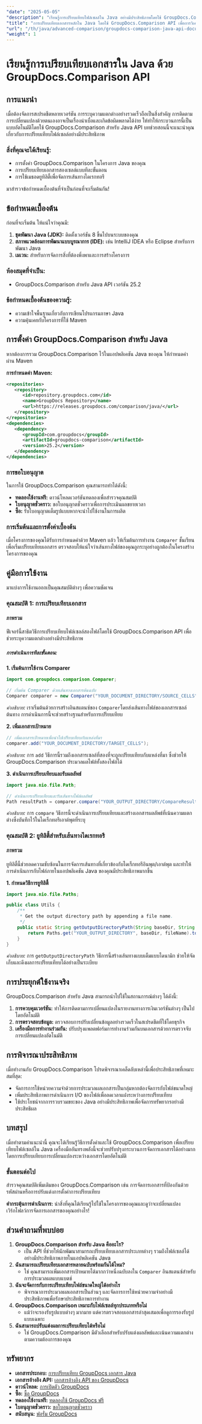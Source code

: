 ```yaml
---
"date": "2025-05-05"
"description": "เรียนรู้การเปรียบเทียบไฟล์เซลล์ใน Java อย่างมีประสิทธิภาพโดยใช้ GroupDocs.Comparison API คู่มือนี้ครอบคลุมถึงการตั้งค่า เทคนิคการเปรียบเทียบ และการใช้งานจริง"
"title": "การเปรียบเทียบเอกสารหลักใน Java โดยใช้ GroupDocs.Comparison API เพื่อการวิเคราะห์ไฟล์เซลล์ที่มีประสิทธิภาพ"
"url": "/th/java/advanced-comparison/groupdocs-comparison-java-api-document-comparison/"
"weight": 1
---
```


# เรียนรู้การเปรียบเทียบเอกสารใน Java ด้วย GroupDocs.Comparison API

## การแนะนำ

เมื่อต้องจัดการสเปรดชีตหลายเวอร์ชัน การระบุความแตกต่างอย่างรวดเร็วถือเป็นสิ่งสำคัญ การติดตามการเปลี่ยนแปลงด้วยตนเองอาจเป็นเรื่องน่าเบื่อและเกิดข้อผิดพลาดได้ง่าย ให้ทำให้กระบวนการนี้เป็นแบบอัตโนมัติโดยใช้ GroupDocs.Comparison สำหรับ Java API บทช่วยสอนนี้จะแนะนำคุณเกี่ยวกับการเปรียบเทียบไฟล์เซลล์อย่างมีประสิทธิภาพ

### สิ่งที่คุณจะได้เรียนรู้:
- การตั้งค่า GroupDocs.Comparison ในโครงการ Java ของคุณ
- การเปรียบเทียบเอกสารสองเซลล์แบบทีละขั้นตอน
- การใช้เมธอดยูทิลิตี้เพื่อจัดการเส้นทางไดเรกทอรี

มาสำรวจข้อกำหนดเบื้องต้นที่จำเป็นก่อนที่จะเริ่มต้นกัน!

## ข้อกำหนดเบื้องต้น

ก่อนที่จะเริ่มต้น ให้แน่ใจว่าคุณมี:

1. **ชุดพัฒนา Java (JDK):** ติดตั้งเวอร์ชัน 8 ขึ้นไปบนระบบของคุณ
2. **สภาพแวดล้อมการพัฒนาแบบบูรณาการ (IDE):** เช่น IntelliJ IDEA หรือ Eclipse สำหรับการพัฒนา Java
3. **เมเวน:** สำหรับการจัดการสิ่งที่ต้องพึ่งพาและการสร้างโครงการ

### ห้องสมุดที่จำเป็น:
- GroupDocs.Comparison สำหรับ Java API เวอร์ชัน 25.2

### ข้อกำหนดเบื้องต้นของความรู้:
- ความเข้าใจพื้นฐานเกี่ยวกับการเขียนโปรแกรมภาษา Java
- ความคุ้นเคยกับโครงการที่ใช้ Maven

## การตั้งค่า GroupDocs.Comparison สำหรับ Java

หากต้องการรวม GroupDocs.Comparison ไว้ในแอปพลิเคชัน Java ของคุณ ให้กำหนดค่าผ่าน Maven

**การกำหนดค่า Maven:**
```xml
<repositories>
   <repository>
      <id>repository.groupdocs.com</id>
      <name>GroupDocs Repository</name>
      <url>https://releases.groupdocs.com/comparison/java/</url>
   </repository>
</repositories>
<dependencies>
   <dependency>
      <groupId>com.groupdocs</groupId>
      <artifactId>groupdocs-comparison</artifactId>
      <version>25.2</version>
   </dependency>
</dependencies>
```

### การขอใบอนุญาต

ในการใช้ GroupDocs.Comparison คุณสามารถทำได้ดังนี้:
- **ทดลองใช้งานฟรี:** ดาวน์โหลดเวอร์ชันทดลองเพื่อสำรวจคุณสมบัติ
- **ใบอนุญาตชั่วคราว:** ขอใบอนุญาตชั่วคราวเพื่อการประเมินผลขยายเวลา
- **ซื้อ:** รับใบอนุญาตเต็มรูปแบบหากจะนำไปใช้งานในการผลิต

### การเริ่มต้นและการตั้งค่าเบื้องต้น

เมื่อโครงการของคุณได้รับการกำหนดค่าด้วย Maven แล้ว ให้เริ่มต้นการทำงาน `Comparer` ชั้นเรียนเพื่อเริ่มเปรียบเทียบเอกสาร ตรวจสอบให้แน่ใจว่าเส้นทางไฟล์ของคุณถูกระบุอย่างถูกต้องในโครงสร้างโครงการของคุณ

## คู่มือการใช้งาน

มาแบ่งการใช้งานออกเป็นคุณสมบัติต่างๆ เพื่อความชัดเจน

### คุณสมบัติ 1: การเปรียบเทียบเอกสาร

#### ภาพรวม
ฟีเจอร์นี้สาธิตวิธีการเปรียบเทียบไฟล์เซลล์สองไฟล์โดยใช้ GroupDocs.Comparison API เพื่อช่วยระบุความแตกต่างอย่างมีประสิทธิภาพ

##### การดำเนินการทีละขั้นตอน:
**1. เริ่มต้นการใช้งาน Comparer**
```java
import com.groupdocs.comparison.Comparer;

// เริ่มต้น Comparer ด้วยเส้นทางเอกสารต้นฉบับ
Comparer comparer = new Comparer("YOUR_DOCUMENT_DIRECTORY/SOURCE_CELLS");
```
*คำอธิบาย:* เราเริ่มต้นด้วยการสร้างอินสแตนซ์ของ `Comparer`โดยส่งเส้นทางไฟล์ของเอกสารเซลล์ต้นทาง การดำเนินการนี้จะช่วยสร้างฐานสำหรับการเปรียบเทียบ

**2. เพิ่มเอกสารเป้าหมาย**
```java
// เพิ่มเอกสารเป้าหมายเพื่อนำไปเปรียบเทียบกับแหล่งที่มา
comparer.add("YOUR_DOCUMENT_DIRECTORY/TARGET_CELLS");
```
*คำอธิบาย:* การ `add` วิธีการนี้รวมถึงเอกสารเซลล์ที่สองที่จะถูกเปรียบเทียบกับแหล่งที่มา ซึ่งช่วยให้ GroupDocs.Comparison ประมวลผลไฟล์ทั้งสองไฟล์ได้

**3. ดำเนินการเปรียบเทียบและรับผลลัพธ์**
```java
import java.nio.file.Path;

// ดำเนินการเปรียบเทียบและรับเส้นทางไฟล์ผลลัพธ์
Path resultPath = comparer.compare("YOUR_OUTPUT_DIRECTORY/CompareResultCells");
```
*คำอธิบาย:* การ `compare` วิธีการนี้จะดำเนินการเปรียบเทียบและสร้างเอกสารผลลัพธ์ที่เน้นความแตกต่างซึ่งบันทึกไว้ในไดเร็กทอรีเอาต์พุตที่ระบุ

### คุณสมบัติ 2: ยูทิลิตี้สำหรับเส้นทางไดเรกทอรี
#### ภาพรวม
ยูทิลิตี้นี้ช่วยลดความซับซ้อนในการจัดการเส้นทางที่เกี่ยวข้องกับไดเร็กทอรีอินพุต/เอาต์พุต และทำให้การดำเนินการกับไฟล์ภายในแอปพลิเคชัน Java ของคุณมีประสิทธิภาพมากขึ้น

**1. กำหนดวิธีการยูทิลิตี้**
```java
import java.nio.file.Paths;

public class Utils {
    /**
     * Get the output directory path by appending a file name.
     */
    public static String getOutputDirectoryPath(String baseDir, String fileName) {
        return Paths.get("YOUR_OUTPUT_DIRECTORY", baseDir, fileName).toString();
    }
}
```
*คำอธิบาย:* การ `getOutputDirectoryPath` วิธีการนี้สร้างเส้นทางแบบเต็มแบบไดนามิก ช่วยให้จัดเก็บและดึงผลการเปรียบเทียบได้อย่างเป็นระเบียบ

## การประยุกต์ใช้งานจริง

GroupDocs.Comparison สำหรับ Java สามารถนำไปใช้ในสถานการณ์ต่างๆ ได้ดังนี้:
1. **การควบคุมเวอร์ชัน:** ทำให้การติดตามการเปลี่ยนแปลงในรายงานทางการเงินเวอร์ชันต่างๆ เป็นไปโดยอัตโนมัติ
2. **การตรวจสอบข้อมูล:** ตรวจสอบการปรับเปลี่ยนข้อมูลอย่างรวดเร็วในสเปรดชีตที่ใช้โดยธุรกิจ
3. **เครื่องมือการทำงานร่วมกัน:** ปรับปรุงแพลตฟอร์มการทำงานร่วมกันบนเอกสารด้วยการตรวจจับการเปลี่ยนแปลงอัตโนมัติ

## การพิจารณาประสิทธิภาพ

เมื่อทำงานกับ GroupDocs.Comparison โปรดพิจารณาเคล็ดลับเหล่านี้เพื่อประสิทธิภาพที่เหมาะสมที่สุด:
- จัดการการใช้หน่วยความจำด้วยการประมวลผลเอกสารเป็นกลุ่มหากต้องจัดการกับไฟล์ขนาดใหญ่
- เพิ่มประสิทธิภาพการดำเนินการ I/O ของไฟล์เพื่อลดเวลาแฝงระหว่างการเปรียบเทียบ
- ใช้ประโยชน์จากการรวบรวมขยะของ Java อย่างมีประสิทธิภาพเพื่อจัดการทรัพยากรอย่างมีประสิทธิผล

## บทสรุป

เมื่อทำตามคำแนะนำนี้ คุณจะได้เรียนรู้วิธีการตั้งค่าและใช้ GroupDocs.Comparison เพื่อเปรียบเทียบไฟล์เซลล์ใน Java เครื่องมืออันทรงพลังนี้จะช่วยปรับปรุงกระบวนการจัดการเอกสารได้อย่างมากโดยการเปรียบเทียบการเปลี่ยนแปลงระหว่างเอกสารโดยอัตโนมัติ

### ขั้นตอนต่อไป
สำรวจคุณสมบัติเพิ่มเติมของ GroupDocs.Comparison เช่น การจัดการเอกสารที่ป้องกันด้วยรหัสผ่านหรือการปรับแต่งการตั้งค่าการเปรียบเทียบ

**คำกระตุ้นการดำเนินการ:** นำสิ่งที่คุณได้เรียนรู้ไปใช้ในโครงการของคุณและดูว่าจะเปลี่ยนแปลงเวิร์กโฟลว์การจัดการเอกสารของคุณอย่างไร!

## ส่วนคำถามที่พบบ่อย

1. **GroupDocs.Comparison สำหรับ Java คืออะไร?**
   - เป็น API ที่ช่วยให้นักพัฒนาสามารถเปรียบเทียบเอกสารประเภทต่างๆ รวมถึงไฟล์เซลล์ได้อย่างมีประสิทธิภาพภายในแอปพลิเคชัน Java
2. **ฉันสามารถเปรียบเทียบเอกสารหลายฉบับพร้อมกันได้ไหม?**
   - ใช่ คุณสามารถเพิ่มเอกสารเป้าหมายได้มากกว่าหนึ่งฉบับลงใน `Comparer` อินสแตนซ์สำหรับการประมวลผลแบบแบตช์
3. **ฉันจะจัดการกับการเปรียบเทียบไฟล์ขนาดใหญ่ได้อย่างไร**
   - พิจารณาการประมวลผลเอกสารเป็นส่วนๆ และจัดการการใช้หน่วยความจำอย่างมีประสิทธิภาพเพื่อรักษาประสิทธิภาพการทำงาน
4. **GroupDocs.Comparison เหมาะกับไฟล์เซลล์ทุกประเภทหรือไม่**
   - แม้ว่าจะรองรับรูปแบบต่างๆ มากมาย แต่ควรตรวจสอบเอกสารล่าสุดเสมอเพื่อดูการรองรับรูปแบบเฉพาะ
5. **ฉันสามารถปรับแต่งผลการเปรียบเทียบได้หรือไม่**
   - ใช่ GroupDocs.Comparison มีตัวเลือกสำหรับปรับแต่งผลลัพธ์และเน้นความแตกต่างตามความต้องการของคุณ

## ทรัพยากร
- **เอกสารประกอบ:** [การเปรียบเทียบ GroupDocs เอกสาร Java](https://docs.groupdocs.com/comparison/java/)
- **เอกสารอ้างอิง API:** [เอกสารอ้างอิง API ของ GroupDocs](https://reference.groupdocs.com/comparison/java/)
- **ดาวน์โหลด:** [การเปิดตัว GroupDocs](https://releases.groupdocs.com/comparison/java/)
- **ซื้อ:** [ซื้อ GroupDocs](https://purchase.groupdocs.com/buy)
- **ทดลองใช้งานฟรี:** [ทดลองใช้ GroupDocs ฟรี](https://releases.groupdocs.com/comparison/java/)
- **ใบอนุญาตชั่วคราว:** [ขอใบอนุญาตชั่วคราว](https://purchase.groupdocs.com/temporary-license/)
- **สนับสนุน:** [ฟอรั่ม GroupDocs](https://forum.groupdocs.com/c/comparison)